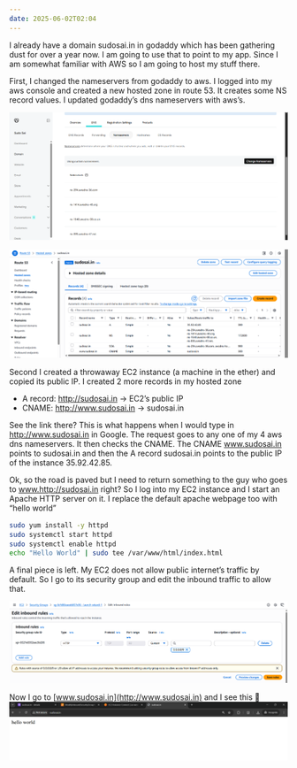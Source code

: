 ```yaml
---
date: 2025-06-02T02:04
---
```

I already have a domain sudosai.in in godaddy which has been gathering dust for over a year now. I am going to use that to point to my app. Since I am somewhat familiar with AWS so I am going to host my stuff there.

<!-- truncate -->

First, I changed the nameservers from godaddy to aws. I logged into my aws console and created a new hosted zone in route 53. It creates some NS record values. I updated godaddy’s dns nameservers with aws’s.

![Godaddy NS](./assets/godaddy-dns-ns.png)

![AWS NS](./assets/aws-hosted-zone.png)

Second I created a throwaway EC2 instance (a machine in the ether) and copied its public IP. I created 2 more records in my hosted zone

- A record: http://sudosai.in →  EC2’s public IP
- CNAME: http://www.sudosai.in → sudosai.in

See the link there? This is what happens when I would type in http://www.sudosai.in in Google. The request goes to any one of my 4 aws dns nameservers. It then checks the CNAME. The CNAME www.sudosai.in points to sudosai.in and then the A record sudosai.in points to the public IP of the instance 35.92.42.85.

Ok, so the road is paved but I need to return something to the guy who goes to www.http://sudosai.in right? So I log into my EC2 instance and I start an Apache HTTP server on it. I replace the default apache webpage too with “hello world”

```bash
sudo yum install -y httpd
sudo systemctl start httpd
sudo systemctl enable httpd
echo "Hello World" | sudo tee /var/www/html/index.html
```

A final piece is left. My EC2 does not allow public internet’s traffic by default. So I go to its security group and edit the inbound traffic to allow that.

![EC2 inbound rules](./assets/ec3-inbound-rules.png)

Now I go to [www.sudosai.in](http://www.sudosai.in) and I see this 🙂
![Hello World in Google](./assets/web.png)